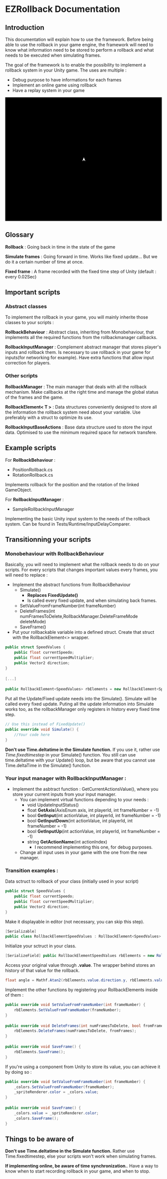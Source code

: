 

# EZRollback Documentation 

## Introduction

This documentation will explain how to use the framework. Before being able to use the rollback in your game engine, the framework will need to know what information need to be stored to perform a rollback and what needs to be executed when simulating frames.

The goal of the framework is to enable the possibility to implement a rollback system in your Unity game. The uses are multiple :
- Debug purpose to have informations for each frames
- Implement an online game using rollback
- Have a replay system in your game

![Gif showing the use of a rollback system in a simple game](./img/RollbackIntroduction.gif)

## Glossary

**Rollback** : Going back in time in the state of the game

**Simulate frames** : Going forward in time. Works like fixed update... But we do it a certain number of time at once.

**Fixed frame** : A frame recorded with the fixed time step of Unity (default : every 0.02Sec)

## Important scripts

### Abstract classes
To implement the rollback in your game, you will mainly inherite those classes to your scripts :

**RollbackBehaviour** : Abstract class, inheriting from Monobehaviour, that implements all the required functions from the rollbackmanager callbacks.

**RollbackInputManager** : Complement abstract manager that stores player's inputs and rollback them. Is necessary to use rollback in your game for inputs(for networking for example). Have extra functions that allow input correction for players.

### Other scripts

**RollbackManager** : The main manager that deals with all the rollback mechanism. Make callbacks at the right time and manage the global status of the frames and the game.

**RollbackElement< T >** : Data structures conveniently designed to store all the information the rollback system need about your variable. Use preferably with a struct to optimize its use.

**RollbackInputBaseActions** : Base data structure used to store the input data. Optimised to use the minimum required space for network transfere.

## Example scripts

For **RollbackBehaviour** : 

- PositionRollback.cs 
- RotationRollback.cs

Implements rollback for the position and the rotation of the linked GameObject.

For **RollbackInputManager** : 
- SampleRollbackInputManager

Implementing the basic Unity input system to the needs of the rollback system. 
Can be found in Tests/Runtime/InputDelayComparer.

## Transitionning your scripts

### **Monobehaviour** with **RollbackBehaviour**

Basically, you will need to implement what the rollback needs to do on your scripts. For every scripts that changes important values every frames, you will need to replace :
- Implement the abstract functions from RollbackBehaviour
	- Simulate()
		- **Replaces FixedUpdate()**
		- Is called every fixed update, and when simulating back frames.
	- SetValueFromFrameNumber(int frameNumber)
	- DeleteFrames(int numFramesToDelete,RollbackManager.DeleteFrameMode deleteMode)
	- SaveFrame() 
- Put your rollbackable variable into a defined struct. Create that struct with the RollbackElement<> wrapper.
```C#
public struct SpeedValues {
    public float currentSpeedo;
    public float currentSpeedMultiplier;
    public Vector2 direction;
}

[...]

public RollbackElement<SpeedValues> rbElements = new RollbackElement<SpeedValues>();
```
Put all the Update/Fixed update needs into the Simulate(). Simulate will be called every fixed update. Puting all the update information into Simulate works too, as the rollbackManager only registers in history every fixed time step.

```C#
// Use this instead of FixedUpdate()
public override void Simulate() {
	//Your code here
}
```
**Don't use Time.deltatime in the Simulate function.** If you use it, rather use *Time.fixedtimestep* in your Simulate() function. You still can use time.deltatime with your Update() loop, but be aware that you cannot use Time.deltaTime in the Simulate() function.

### **Your input manager** with **RollbackInputManager** :
- Implement the asbtract function : GetCurrentActionsValue(), where you store your current inputs from your input manager.
	- You can implement virtual functions depending to your needs :
		- void UpdateInputStatus()
		- float **GetAxis**(AxisEnum axis, int playerId, int frameNumber = -1)
		- bool **GetInput**(int actionValue, int playerId, int frameNumber = -1)
		- bool **GetInputDown**(int actionValue, int playerId, int frameNumber = -1)
		- bool **GetInputUp**(int actionValue, int playerId, int frameNumber = -1)
		- string **GetActionName**(int actionIndex)
			- I recommend implementing this one, for debug purposes.
	- Change all input uses in your game with the one from the new manager.
	
### Transition examples : 
Data sctruct to rollback of your class (initially used in your script)
```C#
public struct SpeedValues {
    public float currentSpeedo;
    public float currentSpeedMultiplier;
    public Vector2 direction;
}
```

Make it displayable in editor (not necessary, you can skip this step).

```C#
[Serializable]
public class RollbackElementSpeedValues : RollbackElement<SpeedValues> { }
```

Initialize your sctruct in your class.

```C#
[SerializeField] public RollbackElementSpeedValues rbElements = new RollbackElementSpeedValues();
```

Access your original value through **.value**. The wrapper behind stores an history of that value for the rollback.

```C#
float angle = Mathf.Atan2(rbElements.value.direction.y, rbElements.value.direction.x) * Mathf.Rad2Deg - 90.0f;
```

Implement the other functions by registering your RollbackElements inside of them :

```C#
public override void SetValueFromFrameNumber(int frameNumber) {
	rbElements.SetValueFromFrameNumber(frameNumber);
}

public override void DeleteFrames(int numFramesToDelete, bool fromFrames) {
	rbElements.DeleteFrames(numFramesToDelete, fromFrames);
}

public override void SaveFrame() {
	rbElements.SaveFrame();
}
```

If you're using a component from Unity to store its value, you can achieve it by doing so : 

```C#
public override void SetValueFromFrameNumber(int frameNumber) {
	_colors.SetValueFromFrameNumber(frameNumber);
	_spriteRenderer.color = _colors.value;
}

public override void SaveFrame() {
	_colors.value = _spriteRenderer.color;
	_colors.SaveFrame();
}
```

## Things to be aware of
**Don't use Time.deltatime in the Simulate function.** 
Rather use Time.fixedtimestep, else your scripts won't work when simulating frames.

**If implementing online, be aware of time synchronization.**. Have a way to know when to start recording rollback in your game, and when to stop.

